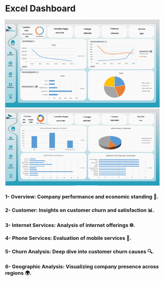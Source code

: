 # Excel Dashboard 

![Dashboard](https://github.com/Waleed-Altaher/Telecom-Churn/blob/main/Excel/Assets/Overview.PNG)
![Customer Dashboard](https://github.com/Waleed-Altaher/Telecom-Churn/blob/main/Excel/Assets/Services.PNG)


### 1- Overview: Company performance and economic standing 💼.
### 2- Customer: Insights on customer churn and satisfaction 📊.
### 3- Internet Services: Analysis of internet offerings 🌐.
### 4- Phone Services: Evaluation of mobile services 📱.
### 5- Churn Analysis: Deep dive into customer churn causes 🔍.
### 6- Geographic Analysis: Visualizing company presence across regions 🌍.
